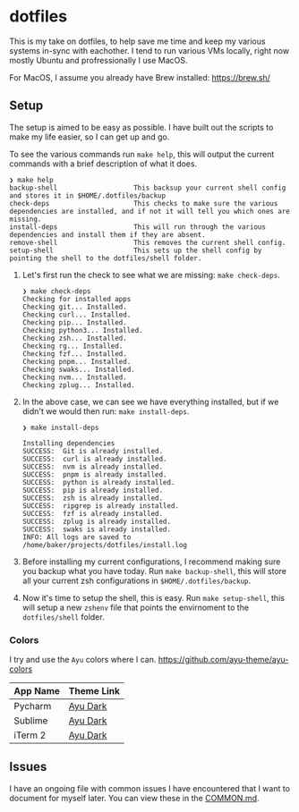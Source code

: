 # dotfiles

This is my take on dotfiles, to help save me time and keep my various systems in-sync with eachother. I tend to run various VMs locally, right now mostly Ubuntu and profressionally I use MacOS.

For MacOS, I assume you already have Brew installed: <https://brew.sh/>

## Setup

The setup is aimed to be easy as possible. I have built out the scripts to make my life easier, so I can get up and go.

To see the various commands run `make help`, this will output the current commands with a brief description of what it does.

```shell
❯ make help
backup-shell                   This backsup your current shell config and stores it in $HOME/.dotfiles/backup
check-deps                     This checks to make sure the various dependencies are installed, and if not it will tell you which ones are missing.
install-deps                   This will run through the various dependencies and install them if they are absent.
remove-shell                   This removes the current shell config.
setup-shell                    This sets up the shell config by pointing the shell to the dotfiles/shell folder.
```

1. Let's first run the check to see what we are missing: `make check-deps`.

   ```shell
   ❯ make check-deps
   Checking for installed apps
   Checking git... Installed.
   Checking curl... Installed.
   Checking pip... Installed.
   Checking python3... Installed.
   Checking zsh... Installed.
   Checking rg... Installed.
   Checking fzf... Installed.
   Checking pnpm... Installed.
   Checking swaks... Installed.
   Checking nvm... Installed.
   Checking zplug... Installed.
   ```

2. In the above case, we can see we have everything installed, but if we didn't we would then run: `make install-deps`.

   ```shell
   ❯ make install-deps

   Installing dependencies
   SUCCESS:  Git is already installed.
   SUCCESS:  curl is already installed.
   SUCCESS:  nvm is already installed.
   SUCCESS:  pnpm is already installed.
   SUCCESS:  python is already installed.
   SUCCESS:  pip is already installed.
   SUCCESS:  zsh is already installed.
   SUCCESS:  ripgrep is already installed.
   SUCCESS:  fzf is already installed.
   SUCCESS:  zplug is already installed.
   SUCCESS:  swaks is already installed.
   INFO: All logs are saved to /home/baker/projects/dotfiles/install.log
   ```

3. Before installing my current configurations, I recommend making sure you backup what you have today. Run `make backup-shell`, this will store all your current zsh configurations in `$HOME/.dotfiles/backup`.

4. Now it's time to setup the shell, this is easy. Run `make setup-shell`, this will setup a new `zshenv` file that points the envirnoment to the `dotfiles/shell` folder.

### Colors

I try and use the `Ayu` colors where I can. <https://github.com/ayu-theme/ayu-colors>

| App Name | Theme Link                                                      |
| -------- | --------------------------------------------------------------- |
| Pycharm  | [Ayu Dark](https://plugins.jetbrains.com/plugin/22623-ayu-dark) |
| Sublime  | [Ayu Dark](https://github.com/dempfi/ayu)                       |
| iTerm 2 | [Ayu Dark](https://github.com/hwyncho/ayu-iTerm/blob/master/ayu%20Dark.itermcolors)|

## Issues

I have an ongoing file with common issues I have encountered that I want to document for myself later. You can view these in the [COMMON.md](./COMMON.md).
